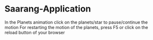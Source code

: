# Saarang-Application
In the Planets animation click on the planets/star to pause/continue the motion
For restarting the motion of the planets, press F5 or click on the reload button of your browser
